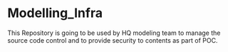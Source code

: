 # Modelling_Infra
This Repository is going to be used by HQ modeling team to manage the source code control and to provide security to contents as part of POC.
